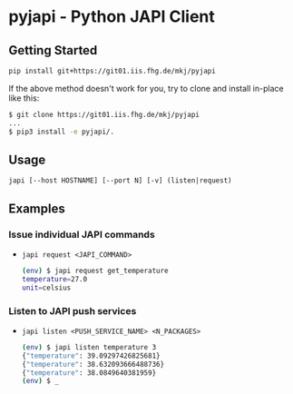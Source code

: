 # pyjapi - Python JAPI Client

## Getting Started

```sh
pip install git+https://git01.iis.fhg.de/mkj/pyjapi
```

If the above method doesn't work for you, try to clone and install in-place like this:

```sh
$ git clone https://git01.iis.fhg.de/mkj/pyjapi
...
$ pip3 install -e pyjapi/.
```

## Usage

`japi [--host HOSTNAME] [--port N] [-v] (listen|request)`

## Examples

### Issue individual JAPI commands

- `japi request <JAPI_COMMAND>`

    ```sh
    (env) $ japi request get_temperature
    temperature=27.0
    unit=celsius
    ```

### Listen to JAPI push services

- `japi listen <PUSH_SERVICE_NAME> <N_PACKAGES>`

    ```sh
    (env) $ japi listen temperature 3
    {"temperature": 39.09297426825681}
    {"temperature": 38.632093666488736}
    {"temperature": 38.0849640381959}
    (env) $ _
    ```

